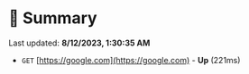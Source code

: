 # 📖 Summary
Last updated: **8/12/2023, 1:30:35 AM**

- `GET` [https://google.com](https://google.com) - **Up** (221ms)
